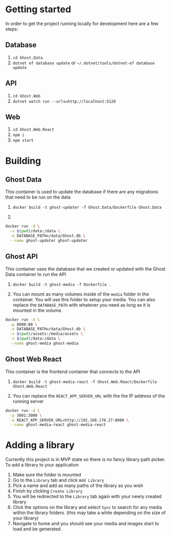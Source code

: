 # Getting started

In order to get the project running locally for development here are a few steps:

## Database

1. `cd Ghost.Data`
1. `dotnet ef database update` or `~/.dotnet/tools/dotnet-ef database update`

## API

1. `cd Ghost.Web`
1. `dotnet watch run --urls=http://localhost:5120`

## Web

1. `cd Ghost.Web.React`
1. `npm i`
1. `npm start`

# Building

## Ghost Data

This container is used to update the database if there are any migrations that need to be run on the data

1. `docker build -t ghost-updater -f Ghost.Data/Dockerfile Ghost.Data`

1.

```bash
docker run -d \
  -v $(pwd)/data:/data \
  -e DATABASE_PATH=/data/Ghost.db \
  --name ghost-updater ghost-updater
```

## Ghost API

This container uses the database that we created or updated with the Ghost Data container to run the API

1. `docker build -t ghost-media -f Dockerfile .`

1. You can mount as many volumes inside of the `media` folder in the container. You will use this folder to setup your media.
   You can also replace the `DATABASE_PATH` with whatever you need as long as it is mounted in the volume.

```bash
docker run -d \
  -p 8080:80 \
  -e DATABASE_PATH=/data/Ghost.db \
  -v $(pwd)/assets:/media/assets \
  -v $(pwd)/data:/data \
  --name ghost-media ghost-media
```

## Ghost Web React

This container is the frontend container that connects to the API

1. `docker build -t ghost-media-react -f Ghost.Web.React/Dockerfile Ghost.Web.React`

1. You can replace the `REACT_APP_SERVER_URL` with the the IP address of the running server

```bash
docker run -d \
  -p 3001:3000 \
  -e REACT_APP_SERVER_URL=http://192.168.178.27:8080 \
  --name ghost-media-react ghost-media-react
```

# Adding a library

Currently this project is in MVP state so there is no fancy library path picker.
To add a library to your application

1. Make sure the folder is mounted
1. Go to the `Library` tab and click `Add Library`
1. Pick a name and add as many paths of the library as you wish
1. Finish by clicking `Create Library`
1. You will be redirected to the `Library` tab again with your newly created library
1. Click the options on the library and select `Sync` to search for any media within the library folders. (this may take a while depending on the size of your library)
1. Navigate to home and you should see your media and images start to load and be generated.
